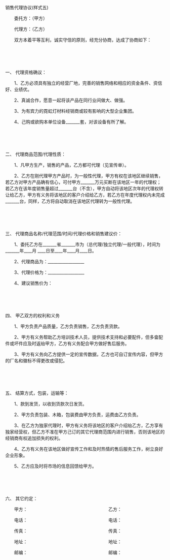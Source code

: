 



销售代理协议(样式五)



 

　　委托方：（甲方）

　　代理方：（乙方）　　

　　双方本着平等互利，诚实守信的原则，经充分协商，达成了协商如下：

　　

　　

一、
代理资格确议：

　　1、乙方必须具有独立的经营厂地，完善的销售网络和相应的资金条件、资信好、业绩优。

　　2、真诚合作，愿意一起将该产品在同行业间做大、做强。

　　3、为有宾力的霓虹灯材料经销商或较有影响的大型企业集团。

　　4、己购或欲购本单位设备_______套，对该设备有所了解。

　　

　　

二、
代理商品范围/代理性质：

　　1、凡甲方生产，销售的产品，乙方都可代理（见宣传单）。

　　2、乙方在刚代理甲方产品时，为一般性代理，甲方有权在该地区继续销售，若乙方对甲方产品确有信心，可付甲方_______万元买断在该地区一年的代理权；若乙方在该年度销售量超过_______台（不含），甲方自动将该地区次年的代理权转让给乙方，甲方有义务将该地区的客户介绍给乙方，若乙方在年度代理权内未完成_______台，同样，乙方将自动取消在该地区代理转为一般性代理。

　　

　　

三、
代理商品名称/代理范围/时间/代理价格和销售建议价：

　　1、委托乙方在_______省_______市为（总代理/独立代理/一般代理），时间为 _______年____月 ____日至____年____月____日。

　　2、代理商品为：__________________

　　3、代理价格为：__________________

　　4、建议销售价为：

　　

　　

四、
甲乙双方的权利和义务

　　1、甲方负责产品质量，乙方负责销售，乙方负责货款。

　　2、甲方有义务帮助乙方培训技术人员，提供技术支持和必要配件，但多畲配件或坏件应及时返绐甲方，乙方有义务配合甲方做好售后服务。

　　3、甲方有义务向乙方提供一定的宣传数据，乙方也可自订宣传内容，但甲方的厂名和徽标不得更改或侵犯。

　　

　　

五、
结算方式，包装，运输等：

　　1、款到发货，以收到货款次日发货。

　　2、甲方负责包装、木箱，包装费由甲方负责，运费由乙方负责。

　　3、在乙方为独家代理时，甲方有义务将该地区的客户介绍绐乙方，乙方享有独家经营权，但乙方不准在甲方己订的其它代理商范围内进行销售，否则该地区的经销商有权追加损失的权利。

　　4、乙方有义务在该地区做好宣传工作和及时热情的售后服务工作，树立良好企业形象。

　　5、乙方应及时将市场的信息回馈给甲方。

　　

　　

六、
其它约定：　　

　　甲方：　　　　　　　　　　　　　　　　　　 乙方：

　　电话：　　　　　　　　　　　　　　　　　　 电话：

　　传真：　　　　　　　　　　　　　　　　　　 传真：　　　　　　　　　　　　　　　　　

　　地址：　　　　　　　　　　　　　　　　　　 地址：　　　　　　　　　　　　　　　　　

　　邮编：　　　　　　　　　　　　　　　　　　 邮编：